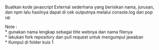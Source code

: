 Buatkan kode javascript External sederhana yang berisikan nama, jurusan, dan npm lalu hasilnya dapat di cek outputnya melalui console.log dan pop up

Note :   
        * gunakan nama lengkap sebagai title webnya dan nama filenya   
        * lakukan fork repository dan pull request untuk mengumpul jawaban  
        * Kumpul di folder kuis 1
